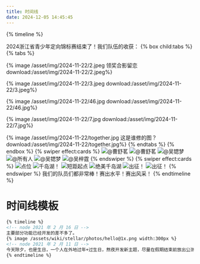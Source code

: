 ```yaml
---
title: 时间线
date: 2024-12-05 14:45:45
---
```

{% timeline %}
<!-- node 2024 年 11 月 22 日 -->
2024浙江省青少年定向锦标赛结束了！我们队伍的收获：
{% box child:tabs %}
{% tabs %}
<!-- tab 曹舒茗W21组积分赛第二名 -->
{% image /asset/img/2024-11-22/2.jpeg 领奖合影留恋 download:/asset/img/2024-11-22/2.jpeg%}
<!-- tab 吴梓霆M21组中距赛第三名 -->
{% image /asset/img/2024-11-22/3.jpeg download:/asset/img/2024-11-22/3.jpeg%}
<!-- tab 吴锶梦W21组积分赛第四名、W21组短距赛第六名-->
{% image /asset/img/2024-11-22/46.jpg download:/asset/img/2024-11-22/46.jpg%}
<!-- tab 曹舒茗W21组百米赛第七名 -->
{% image /asset/img/2024-11-22/7.jpg download:/asset/img/2024-11-22/7.jpg%}
<!-- tab 大合影 -->
{% image /asset/img/2024-11-22/together.jpg 这是谁修的图？ download:/asset/img/2024-11-22/together.jpg%}
{% endtabs %}
{% endbox %}
{% swiper effect:cards %}
![@曹舒茗](/asset/img/2024-11-22/Certify/获奖证明2.jpg)
![@曹舒茗](/asset/img/2024-11-22/Certify/获奖证明1.jpg)
![@吴锶梦](/asset/img/2024-11-22/Certify/获奖证明3.jpg)
![@所有人](/asset/img/2024-11-22/Certify/获奖证明6.jpg)
![@吴锶梦](/asset/img/2024-11-22/Certify/获奖证明4.jpg)
![@吴梓霆](/asset/img/2024-11-22/Certify/获奖证明5.jpg)
{% endswiper %}
{% swiper effect:cards %}
![点位](/asset/img/2024-11-22/scene/1.jpg)
![千岛湖！](/asset/img/2024-11-22/scene/2.jpg)
![短距起点](/asset/img/2024-11-22/scene/3.jpg)
![绝美千岛湖](/asset/img/2024-11-22/scene/4.jpg)
![出征！](/asset/img/2024-11-22/scene/5.jpg)
![出征！](/asset/img/2024-11-22/scene/6.jpg)
{% endswiper %}
我们的队员们都非常棒！赛出水平！赛出风采！
{% endtimeline %}


# 时间线模板
```md
{% timeline %}
<!-- node 2021 年 2 月 16 日 -->
主要部分功能已经开发的差不多了。
{% image /assets/wiki/stellar/photos/hello@1x.png width:300px %}
<!-- node 2021 年 2 月 11 日 -->
今天除夕，也是生日，一个人在外地过年+过生日，熬夜开发新主题，尽量在假期结束前放出公测版。
{% endtimeline %}

```